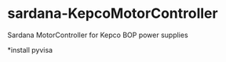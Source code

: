 # sardana-KepcoMotorController
Sardana MotorController for Kepco BOP power supplies

*install pyvisa
